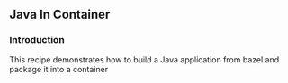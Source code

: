 Java In Container
------------------
### Introduction
This recipe demonstrates how to build a Java application from bazel and package it into a container

